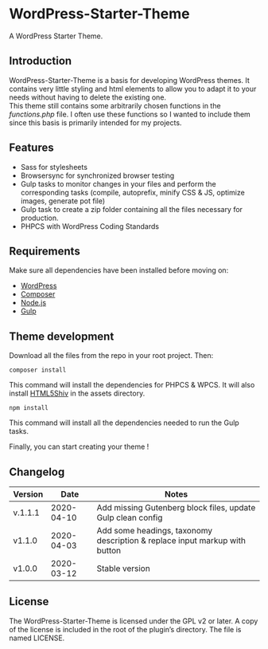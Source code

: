 # WordPress-Starter-Theme

A WordPress Starter Theme.

## Introduction

WordPress-Starter-Theme is a basis for developing WordPress themes. It contains very little styling and html elements to allow you to adapt it to your needs without having to delete the existing one.  
This theme still contains some arbitrarily chosen functions in the _functions.php_ file. I often use these functions so I wanted to include them since this basis is primarily intended for my projects.

## Features

-   Sass for stylesheets
-   Browsersync for synchronized browser testing
-   Gulp tasks to monitor changes in your files and perform the corresponding tasks (compile, autoprefix, minify CSS & JS, optimize images, generate pot file)
-   Gulp task to create a zip folder containing all the files necessary for production.
-   PHPCS with WordPress Coding Standards

## Requirements

Make sure all dependencies have been installed before moving on:

-   [WordPress](https://wordpress.org/)
-   [Composer](https://getcomposer.org/)
-   [Node.js](http://nodejs.org/)
-   [Gulp](https://gulpjs.com/)

## Theme development

Download all the files from the repo in your root project. Then:

```
composer install
```

This command will install the dependencies for PHPCS & WPCS. It will also install [HTML5Shiv](https://github.com/aFarkas/html5shiv) in the assets directory.

```
npm install
```

This command will install all the dependencies needed to run the Gulp tasks.

Finally, you can start creating your theme !

## Changelog

| Version | Date       | Notes                                                                      |
| ------- | ---------- | -------------------------------------------------------------------------- |
| v.1.1.1 | 2020-04-10 | Add missing Gutenberg block files, update Gulp clean config                |
| v1.1.0  | 2020-04-03 | Add some headings, taxonomy description & replace input markup with button |
| v1.0.0  | 2020-03-12 | Stable version                                                             |

## License

The WordPress-Starter-Theme is licensed under the GPL v2 or later. A copy of the license is included in the root of the plugin’s directory. The file is named LICENSE.
